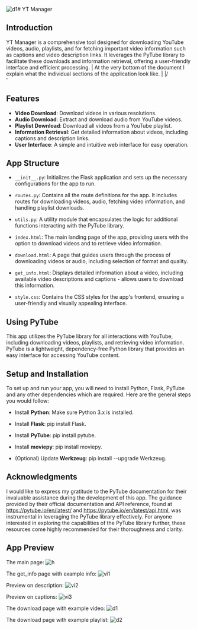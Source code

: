 ![d1](https://github.com/KacperHaras/YT_Manager/assets/96292573/eb9f12db-e8e0-45d2-9e62-c5565b2a3519)# YT Manager

## Introduction

YT Manager is a comprehensive tool designed for downloading YouTube videos, audio, playlists, and for fetching important video information such as captions and video description links. It leverages the PyTube library to facilitate these downloads and information retrieval, offering a user-friendly interface and efficient processing.                                                                                                 | 
At the very bottom of the document I explain what the individual sections of the application look like.     |
                                                                                                           \|/                
                                                                                                            '
## Features

* **Video Download**: Download videos in various resolutions.
* **Audio Download**: Extract and download audio from YouTube videos.
* **Playlist Download**: Download all videos from a YouTube playlist.
* **Information Retrieval**: Get detailed information about videos, including captions and description links.
* **User Interface**: A simple and intuitive web interface for easy operation.

## App Structure

* `__init__.py`: Initializes the Flask application and sets up the necessary configurations for the app to run.

* `routes.py`: Contains all the route definitions for the app. It includes routes for downloading videos, audio, fetching video information, and handling playlist downloads.

* `utils.py`: A utility module that encapsulates the logic for additional functions interacting with the PyTube library.

* `index.html`: The main landing page of the app, providing users with the option to download videos and to retrieve video information.

* `download.html`: A page that guides users through the process of downloading videos or audio, including selection of format and quality.

* `get_info.html`: Displays detailed information about a video, including available video descriptions and captions - allows users to download this information.

* `style.css`: Contains the CSS styles for the app's frontend, ensuring a user-friendly and visually appealing interface.

## Using PyTube

This app utilizes the PyTube library for all interactions with YouTube, including downloading videos, playlists, and retrieving video information. PyTube is a lightweight, dependency-free Python library that provides an easy interface for accessing YouTube content.

## Setup and Installation

To set up and run your app, you will need to install Python, Flask, PyTube and any other dependencies which are required. Here are the general steps you would follow:

* Install **Python**: Make sure Python 3.x is installed.

* Install **Flask**: pip install Flask.

* Install **PyTube**: pip install pytube.

* Install **moviepy**: pip install moviepy.

* (Optional) Update **Werkzeug**: pip install --upgrade Werkzeug.


## Acknowledgments

I would like to express my gratitude to the PyTube documentation for their invaluable assistance during the development of this app. The guidance provided by their official documentation and API reference, found at https://pytube.io/en/latest/ and https://pytube.io/en/latest/api.html, was instrumental in leveraging the PyTube library effectively. For anyone interested in exploring the capabilities of the PyTube library further, these resources come highly recommended for their thoroughness and clarity.


## App Preview

The main page:
![h](https://github.com/KacperHaras/YT_Manager/assets/96292573/839a5936-78b7-48df-aa1a-228258a666f8)

The get_info page with example info:
![vi1](https://github.com/KacperHaras/YT_Manager/assets/96292573/09d72e64-d791-4cab-aa35-44cef1c1371e)

Preview on description:
![vi2](https://github.com/KacperHaras/YT_Manager/assets/96292573/d580c1ef-4c63-4651-be2b-4f285de02ce1)

Preview on captions:
![vi3](https://github.com/KacperHaras/YT_Manager/assets/96292573/e5bc8fd2-148a-4177-b01a-30399da24350)

The download page with example video:
![d1](https://github.com/KacperHaras/YT_Manager/assets/96292573/ee3fe484-1d2b-4f2e-ab37-5735eca35c31)

The download page with example playlist:
![d2](https://github.com/KacperHaras/YT_Manager/assets/96292573/1087e144-10c1-4c1f-be06-1fa84955b04b)


